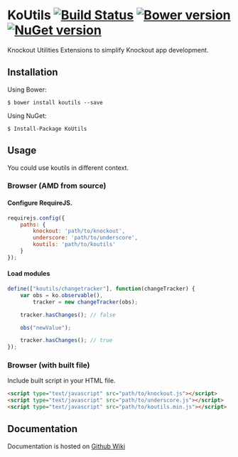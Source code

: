 ﻿# KoUtils [![Build Status](https://travis-ci.org/spatools/koutils.png)](https://travis-ci.org/spatools/koutils) [![Bower version](https://badge.fury.io/bo/koutils.png)](http://badge.fury.io/bo/koutils) [![NuGet version](https://badge.fury.io/nu/koutils.png)](http://badge.fury.io/nu/koutils)

Knockout Utilities Extensions to simplify Knockout app development.

## Installation

Using Bower:

```console
$ bower install koutils --save
```

Using NuGet: 

```console
$ Install-Package KoUtils
```

## Usage

You could use koutils in different context.

### Browser (AMD from source)

#### Configure RequireJS.

```javascript
requirejs.config({
    paths: {
        knockout: 'path/to/knockout',
        underscore: 'path/to/underscore',
        koutils: 'path/to/koutils'
    }
});
```

#### Load modules

```javascript
define(["koutils/changetracker"], function(changeTracker) {
    var obs = ko.observable(),
        tracker = new changeTracker(obs);

    tracker.hasChanges(); // false

    obs("newValue");

    tracker.hasChanges(); // true
});
```

### Browser (with built file)

Include built script in your HTML file.

```html
<script type="text/javascript" src="path/to/knockout.js"></script>
<script type="text/javascript" src="path/to/underscore.js"></script>
<script type="text/javascript" src="path/to/koutils.min.js"></script>
```

## Documentation

Documentation is hosted on 
[Github Wiki](https://github.com/spatools/koutils/wiki)